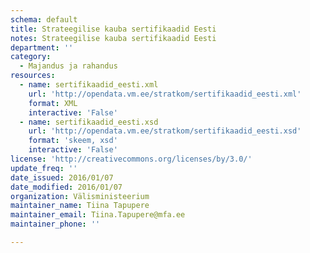 ```yaml
---
schema: default
title: Strateegilise kauba sertifikaadid Eesti
notes: Strateegilise kauba sertifikaadid Eesti
department: ''
category:
  - Majandus ja rahandus
resources:
  - name: sertifikaadid_eesti.xml
    url: 'http://opendata.vm.ee/stratkom/sertifikaadid_eesti.xml'
    format: XML
    interactive: 'False'
  - name: sertifikaadid_eesti.xsd
    url: 'http://opendata.vm.ee/stratkom/sertifikaadid_eesti.xsd'
    format: 'skeem, xsd'
    interactive: 'False'
license: 'http://creativecommons.org/licenses/by/3.0/'
update_freq: ''
date_issued: 2016/01/07
date_modified: 2016/01/07
organization: Välisministeerium
maintainer_name: Tiina Tapupere
maintainer_email: Tiina.Tapupere@mfa.ee
maintainer_phone: ''

---
```

